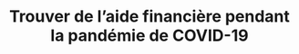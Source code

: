 ---
title: Trouver de l’aide financière pendant la pandémie de COVID-19
translationKey: benefits-finder
description: >-
  Outil en ligne permettant aux personnes de trouver et de comprendre rapidement à quelle aide financière elles sont admissibles pendant la pandémie de COVID-19.
product-url: https://covid-prestations.alpha.canada.ca/fr/debut
phase: alpha
contact:
  - email: courtney.claessens@tbs-sct.gc.ca
    name: Courtney Claessens
partners:
  - name: Service Canada
    url: 'https://covid-prestations.alpha.canada.ca/fr/debut'
status: in-flight
onhomepage: true
links: 
  - name: GitHub
    url: 'https://github.com/cds-snc/c19-benefits-node'
---